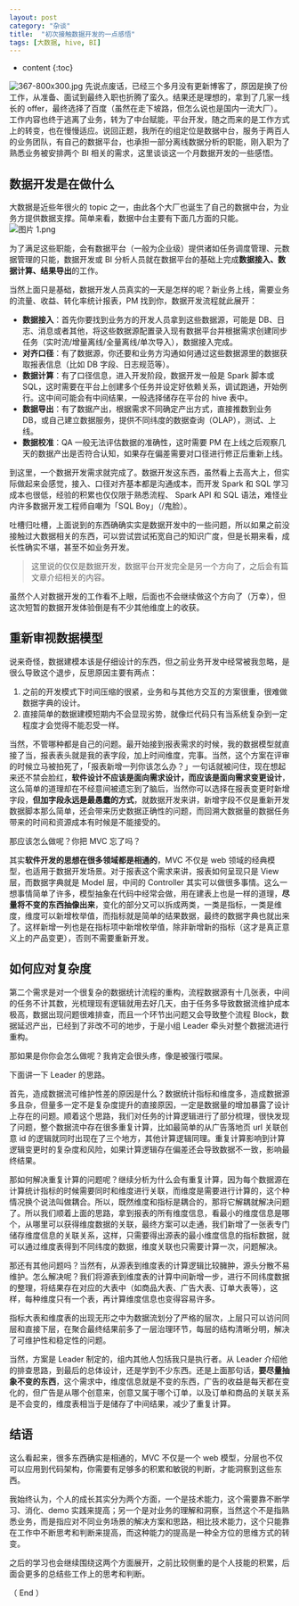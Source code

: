 ```yaml
---
layout: post
category: "杂谈"
title:  "初次接触数据开发的一点感悟"
tags: [大数据, hive, BI]
---
```


* content
{:toc}

![367-800x300.jpg](https://i.loli.net/2019/07/25/5d396d3f6d8ba42282.jpg)
先说点废话，已经三个多月没有更新博客了，原因是换了份工作，从准备、面试到最终入职也折腾了蛮久。结果还是理想的，拿到了几家一线长的 offer，最终选择了百度（虽然在走下坡路，但怎么说也是国内一流大厂）。工作内容也终于逃离了业务，转为了中台赋能，平台开发，随之而来的是工作方式上的转变，也在慢慢适应。说回正题，我所在的组定位是数据中台，服务于两百人的业务团队，有自己的数据平台，也承担一部分离线数据分析的职能，刚入职为了熟悉业务被安排两个 BI 相关的需求，这里谈谈这一个月数据开发的一些感悟。


## 数据开发是在做什么

大数据是近些年很火的 topic 之一，由此各个大厂也诞生了自己的数据中台，为业务方提供数据支撑。简单来看，数据中台主要有下面几方面的只能。
![图片 1.png](https://i.loli.net/2019/07/25/5d3974ff3cdc988451.png)

为了满足这些职能，会有数据平台（一般为企业级）提供诸如任务调度管理、元数据管理的只能，数据开发或 BI 分析人员就在数据平台的基础上完成**数据接入、数据计算、结果导出**的工作。

当然上面只是基础，数据开发人员真实的一天是怎样的呢？新业务上线，需要业务的流量、收益、转化率统计报表，PM 找到你，数据开发流程就此展开：
- **数据接入**：首先你要找到业务方的开发人员拿到这些数据源，可能是 DB、日志、消息或者其他，将这些数据源配置录入现有数据平台并根据需求创建同步任务（实时流/增量离线/全量离线/单次导入），数据接入完成。
- **对齐口径**：有了数据源，你还要和业务方沟通如何通过这些数据源里的数据获取报表信息（比如 DB 字段、日志规范等）。
- **数据计算**：有了口径信息，进入开发阶段，数据开发一般是 Spark 脚本或 SQL，这时需要在平台上创建多个任务并设定好依赖关系，调试跑通，开始例行。这中间可能会有中间结果，一般选择储存在平台的 hive 表中。
- **数据导出**：有了数据产出，根据需求不同确定产出方式，直接推数到业务 DB，或自己建立数据服务，提供不同纬度的数据查询（OLAP），测试、上线。
- **数据校准**：QA 一般无法评估数据的准确性，这时需要 PM 在上线之后观察几天的数据产出是否符合认知，如果存在偏差需要对口径进行修正后重新上线。

到这里，一个数据开发需求就完成了。数据开发这东西，虽然看上去高大上，但实际做起来会感觉，接入、口径对齐基本都是沟通成本，而开发 Spark 和 SQL 学习成本也很低，经验的积累也仅仅限于熟悉流程、 Spark API 和 SQL 语法，难怪业内许多数据开发工程师自嘲为「SQL Boy」（/鬼脸）。

吐槽归吐槽，上面说到的东西确确实实是数据开发中的一些问题，所以如果之前没接触过大数据相关的东西，可以尝试尝试拓宽自己的知识广度，但是长期来看，成长性确实不堪，甚至不如业务开发。
> 这里说的仅仅是数据开发，数据平台开发完全是另一个方向了，之后会有篇文章介绍相关的内容。

虽然个人对数据开发的工作看不上眼，后面也不会继续做这个方向了（万幸），但这次短暂的数据开发体验倒是有不少其他维度上的收获。

## 重新审视数据模型
说来奇怪，数据建模本该是仔细设计的东西，但之前业务开发中经常被我忽略，是很么导致这个退步，反思原因主要有两点：
1. 之前的开发模式下时间压缩的很紧，业务和与其他方交互的方案很重，很难做数据字典的设计。
2. 直接简单的数据建模短期内不会显现劣势，就像烂代码只有当系统复杂到一定程度才会觉得不能忍受一样。

当然，不管哪种都是自己的问题。最开始接到报表需求的时候，我的数据模型就直接了当，报表表头就是我的表字段，加上时间维度，完事。当然，这个方案在评审的时候立马被拍死了，「报表新增一列你该怎么办？」一句话就被问住，现在想起来还不禁会脸红，**软件设计不应该是面向需求设计，而应该是面向需求变更设计**，这么简单的道理却在不经意间被遗忘到了脑后，当然你可以选择在报表变更时新增字段，**但加字段永远是最愚蠢的方式**，就数据开发来讲，新增字段不仅是重新开发数据脚本那么简单，还会带来历史数据正确性的问题，而回溯大数据量的数据任务带来的时间和资源成本有时候是不能接受的。

那应该怎么做呢？你把 MVC 忘了吗？

其实**软件开发的思想在很多领域都是相通的**，MVC 不仅是 web 领域的经典模型，也适用于数据开发场景。对于报表这个需求来讲，报表如何呈现只是 View 层，而数据字典就是 Model 层，中间的 Controller 其实可以做很多事情。这么一想事情简单了许多，模型抽象在代码中经常会做，用在建表上也是一样的道理，**尽量将不变的东西抽像出来**，变化的部分又可以拆成两类，一类是指标，一类是维度，维度可以新增枚举值，而指标就是简单的结果数据，最终的数据字典也就出来了。这样新增一列也是在指标项中新增枚举值，除非新增新的指标（这才是真正意义上的产品变更），否则不需要重新开发。

## 如何应对复杂度
第二个需求是对一个很复杂的数据统计流程的重构，流程数据源有十几张表，中间的任务不计其数，光梳理现有逻辑就用去好几天，由于任务多导致数据流维护成本极高，数据出现问题很难排查，而且一个环节出问题又会导致整个流程 Block，数据延迟产出，已经到了非改不可的地步，于是小组 Leader 牵头对整个数据流进行重构。

那如果是你你会怎么做呢？我肯定会很头疼，像是被强行喂屎。

下面讲一下 Leader 的思路。

首先，造成数据流可维护性差的原因是什么？数据统计指标和维度多，造成数据源多且杂，但量多一定不是复杂度提升的直接原因，一定是数据量的增加暴露了设计上存在的问题。顺着这个思路，我们对任务的计算逻辑进行了部分梳理，很快发现了问题，整个数据流中存在很多重复计算，比如最简单的从广告落地页 url 关联创意 id 的逻辑就同时出现在了三个地方，其他计算逻辑同理。重复计算影响到计算逻辑变更时的复杂度和风险，如果计算逻辑存在偏差还会导致数据不一致，影响最终结果。

那如何解决重复计算的问题呢？继续分析为什么会有重复计算，因为每个数据源在计算统计指标的时候需要同时和维度进行关联，而维度是需要进行计算的，这个种情况换个说法叫做耦合。所以，既然维度和指标是耦合的，那将它解耦就解决问题了。所以我们顺着上面的思路，拿到报表的所有维度信息，看最小的维度信息是哪个，从哪里可以获得维度数据的关联，最终方案可以走通，我们新增了一张表专门储存维度信息的关联关系，这样，只需要得出源表的最小维度信息的指标数据，就可以通过维度表得到不同纬度的数据，维度关联也只需要计算一次，问题解决。

那还有其他问题吗？当然有，从源表到维度表的计算逻辑比较臃肿，源头分散不易维护。怎么解决呢？我们将源表到维度表的计算中间新增一步，进行不同纬度数据的整理，将结果存在对应的大表中（如商品大表、广告大表、订单大表等），这样，每种维度只有一个表，再计算维度信息也变得容易许多。

指标大表和维度表的出现无形之中为数据流划分了严格的层次，上层只可以访问同层和直接下层，在聚合最终结果前多了一层治理环节，每层的结构清晰分明，解决了可维护性和稳定性的问题。

当然，方案是 Leader 制定的，组内其他人包括我只是执行者。从 Leader 介绍他的排查思路，到最后的总体设计，还是学到不少东西。还是上面那句话，**要尽量抽象不变的东西**，这个需求中，维度信息就是不变的东西，广告的收益是每天都在变化的，但广告是从哪个创意来，创意又属于哪个订单，以及订单和商品的关联关系是不会变的，维度表相当于是储存了中间结果，减少了重复计算。

## 结语
这么看起来，很多东西确实是相通的，MVC 不仅是一个 web 模型，分层也不仅可以应用到代码架构，你需要有足够多的积累和敏锐的判断，才能洞察到这些东西。

我始终认为，个人的成长其实分为两个方面，一个是技术能力，这个需要靠不断学习、消化、demo 实践来提高；另一个是对业务的理解和洞察，当然这个不是指熟悉业务，而是指应对不同业务场景的解决方案和思路，相比技术能力，这个只能靠在工作中不断思考和判断来提高，而这种能力的提高是一种全方位的思维方式的转变。

之后的学习也会继续围绕这两个方面展开，之前比较侧重的是个人技能的积累，后面会更多的总结些工作上的思考和判断。

（ End ）

